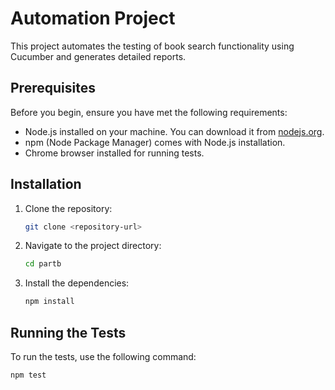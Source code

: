 # Automation Project

This project automates the testing of book search functionality using Cucumber and generates detailed reports.

## Prerequisites

Before you begin, ensure you have met the following requirements:

- Node.js installed on your machine. You can download it from [nodejs.org](https://nodejs.org/).
- npm (Node Package Manager) comes with Node.js installation.
- Chrome browser installed for running tests.

## Installation

1. Clone the repository:

    ```sh
    git clone <repository-url>
    ```

2. Navigate to the project directory:

    ```sh
    cd partb
    ```

3. Install the dependencies:

    ```sh
    npm install
    ```

## Running the Tests

To run the tests, use the following command:

```sh
npm test